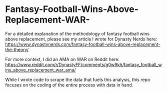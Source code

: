 # Fantasy-Football-Wins-Above-Replacement-WAR-

For a detailed explanation of the methodology of fantasy football wins above replacement, please see my article I wrote for Dynasty Nerds here:
https://www.dynastynerds.com/fantasy-football-wins-above-replacement-the-theory/

For more context, I did an AMA on WAR on Reddit here:
https://www.reddit.com/r/DynastyFF/comments/g0w9kh/fantasy_football_wins_above_replacement_war_ama/

While I wrote code to scrape the data that fuels this analysis, this repo focuses on the coding of the entire process with data in hand. 

